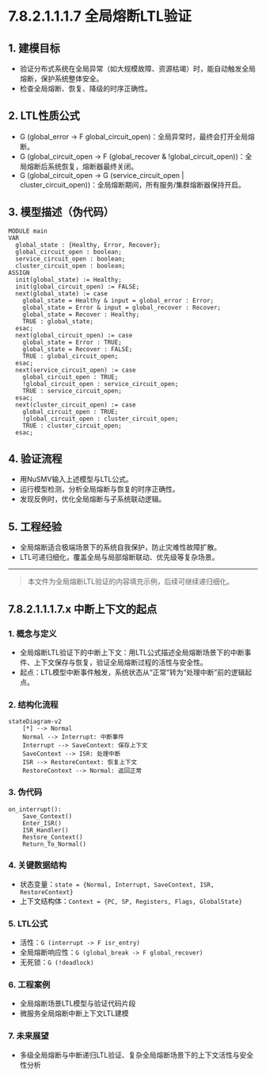 # 7.8.2.1.1.1.7 全局熔断LTL验证

## 1. 建模目标

- 验证分布式系统在全局异常（如大规模故障、资源枯竭）时，能自动触发全局熔断，保护系统整体安全。
- 检查全局熔断、恢复、降级的时序正确性。

## 2. LTL性质公式

- G (global_error -> F global_circuit_open)：全局异常时，最终会打开全局熔断。
- G (global_circuit_open -> F (global_recover & !global_circuit_open))：全局熔断后系统恢复，熔断器最终关闭。
- G (global_circuit_open -> G (service_circuit_open | cluster_circuit_open))：全局熔断期间，所有服务/集群熔断器保持开启。

## 3. 模型描述（伪代码）

```smv
MODULE main
VAR
  global_state : {Healthy, Error, Recover};
  global_circuit_open : boolean;
  service_circuit_open : boolean;
  cluster_circuit_open : boolean;
ASSIGN
  init(global_state) := Healthy;
  init(global_circuit_open) := FALSE;
  next(global_state) := case
    global_state = Healthy & input = global_error : Error;
    global_state = Error & input = global_recover : Recover;
    global_state = Recover : Healthy;
    TRUE : global_state;
  esac;
  next(global_circuit_open) := case
    global_state = Error : TRUE;
    global_state = Recover : FALSE;
    TRUE : global_circuit_open;
  esac;
  next(service_circuit_open) := case
    global_circuit_open : TRUE;
    !global_circuit_open : service_circuit_open;
    TRUE : service_circuit_open;
  esac;
  next(cluster_circuit_open) := case
    global_circuit_open : TRUE;
    !global_circuit_open : cluster_circuit_open;
    TRUE : cluster_circuit_open;
  esac;
```

## 4. 验证流程

- 用NuSMV输入上述模型与LTL公式。
- 运行模型检测，分析全局熔断与恢复的时序正确性。
- 发现反例时，优化全局熔断与子系统联动逻辑。

## 5. 工程经验

- 全局熔断适合极端场景下的系统自我保护，防止灾难性故障扩散。
- LTL可递归细化，覆盖全局与局部熔断联动、优先级等复杂场景。

---
> 本文件为全局熔断LTL验证的内容填充示例，后续可继续递归细化。

## 7.8.2.1.1.1.7.x 中断上下文的起点

### 1. 概念与定义

- 全局熔断LTL验证下的中断上下文：用LTL公式描述全局熔断场景下的中断事件、上下文保存与恢复，验证全局熔断过程的活性与安全性。
- 起点：LTL模型中断事件触发，系统状态从“正常”转为“处理中断”前的逻辑起点。

### 2. 结构化流程

```mermaid
stateDiagram-v2
    [*] --> Normal
    Normal --> Interrupt: 中断事件
    Interrupt --> SaveContext: 保存上下文
    SaveContext --> ISR: 处理中断
    ISR --> RestoreContext: 恢复上下文
    RestoreContext --> Normal: 返回正常
```

### 3. 伪代码

```pseudo
on_interrupt():
    Save_Context()
    Enter_ISR()
    ISR_Handler()
    Restore_Context()
    Return_To_Normal()
```

### 4. 关键数据结构

- 状态变量：`state = {Normal, Interrupt, SaveContext, ISR, RestoreContext}`
- 上下文结构体：`Context = {PC, SP, Registers, Flags, GlobalState}`

### 5. LTL公式

- 活性：`G (interrupt -> F isr_entry)`
- 全局熔断响应性：`G (global_break -> F global_recover)`
- 无死锁：`G (!deadlock)`

### 6. 工程案例

- 全局熔断场景LTL模型与验证代码片段
- 微服务全局熔断中断上下文LTL建模

### 7. 未来展望

- 多级全局熔断与中断递归LTL验证、复杂全局熔断场景下的上下文活性与安全性分析
